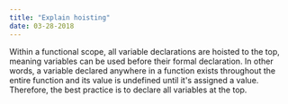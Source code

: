 ```yaml
---
title: "Explain hoisting"
date: 03-28-2018
---
```


Within a functional scope, all variable declarations are hoisted to the top, meaning variables can be used before their formal declaration. In other words, a variable declared anywhere in a function exists throughout the entire function and its value is undefined until it's assigned a value. Therefore, the best practice is to declare all variables at the top.